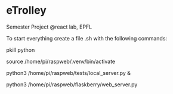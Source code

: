 # eTrolley
Semester Project @react lab, EPFL


To start everything create a file .sh with the following commands:

pkill python

source /home/pi/raspweb/.venv/bin/activate

python3 /home/pi/raspweb/tests/local_server.py &

python3 /home/pi/raspweb/flaskberry/web_server.py
